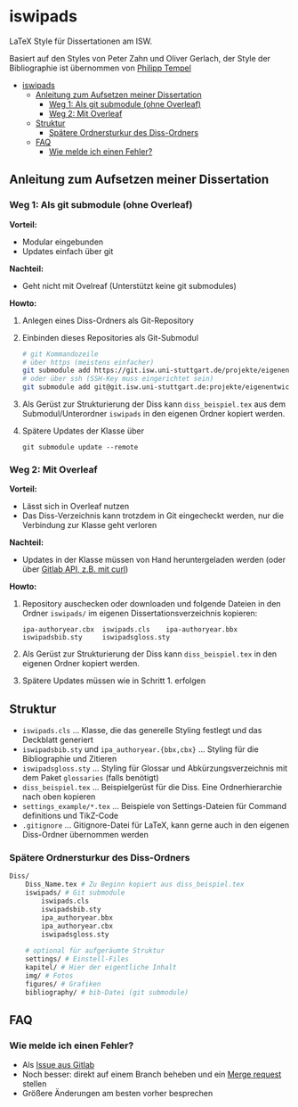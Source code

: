 # iswipads

LaTeX Style für Dissertationen am ISW.

Basiert auf den Styles von Peter Zahn und Oliver Gerlach, der Style der Bibliographie ist übernommen von [Philipp Tempel](https://github.com/iswunistuttgart/latex-templates)


- [iswipads](#iswipads)
  - [Anleitung zum Aufsetzen meiner Dissertation](#anleitung-zum-aufsetzen-meiner-dissertation)
    - [Weg 1: Als git submodule (ohne Overleaf)](#weg-1-als-git-submodule-ohne-overleaf)
    - [Weg 2: Mit Overleaf](#weg-2-mit-overleaf)
  - [Struktur](#struktur)
    - [Spätere Ordnersturkur des Diss-Ordners](#spätere-ordnersturkur-des-diss-ordners)
  - [FAQ](#faq)
    - [Wie melde ich einen Fehler?](#wie-melde-ich-einen-fehler)

## Anleitung zum Aufsetzen meiner Dissertation 

### Weg 1: Als git submodule (ohne Overleaf)

**Vorteil:**

- Modular eingebunden
- Updates einfach über git

**Nachteil:**

- Geht nicht mit Ovelreaf (Unterstützt keine git submodules)

**Howto:**

1. Anlegen eines Diss-Ordners als Git-Repository
2. Einbinden dieses Repositories als Git-Submodul

    ```sh
    # git Kommandozeile
    # über https (meistens einfacher)
    git submodule add https://git.isw.uni-stuttgart.de/projekte/eigenentwicklungen/templates/iswipads.git
    # oder über ssh (SSH-Key muss eingerichtet sein)
    git submodule add git@git.isw.uni-stuttgart.de:projekte/eigenentwicklungen/templates/iswipads.git
    ```

3. Als Gerüst zur Strukturierung der Diss kann `diss_beispiel.tex` aus dem Submodul/Unterordner `iswipads` in den eigenen Ordner kopiert werden.
4. Spätere Updates der Klasse über

    ```
    git submodule update --remote
    ```


### Weg 2: Mit Overleaf

**Vorteil:**

- Lässt sich in Overleaf nutzen
- Das Diss-Verzeichnis kann trotzdem in Git eingecheckt werden, nur die Verbindung zur Klasse geht verloren

**Nachteil:**

- Updates in der Klasse müssen von Hand heruntergeladen werden (oder über [Gitlab API, z.B. mit curl](https://stackoverflow.com/questions/44730632/gitlab-api-how-to-get-the-repository-project-files-and-metadata))

**Howto:**

1. Repository auschecken oder downloaden und folgende Dateien in den Ordner `iswipads/` im eigenen Dissertationsverzeichnis kopieren:

    ```
    ipa-authoryear.cbx  iswipads.cls    ipa-authoryear.bbx  iswipadsbib.sty     iswipadsgloss.sty
    ```
2. Als Gerüst zur Strukturierung der Diss kann `diss_beispiel.tex` in den eigenen Ordner kopiert werden.
3. Spätere Updates müssen wie in Schritt 1. erfolgen

## Struktur

- `iswipads.cls` ... Klasse, die das generelle Styling festlegt und das Deckblatt generiert
- `iswipadsbib.sty` und `ipa_authoryear.{bbx,cbx}` ... Styling für die Bibliographie und Zitieren
- `iswipadsgloss.sty` ... Styling für Glossar und Abkürzungsverzeichnis mit dem Paket `glossaries` (falls benötigt)
- `diss_beispiel.tex` ... Beispielgerüst für die Diss. Eine Ordnerhierarchie nach oben kopieren
- `settings_example/*.tex` ... Beispiele von Settings-Dateien für Command definitions und TikZ-Code
- `.gitignore` ... Gitignore-Datei für LaTeX, kann gerne auch in den eigenen Diss-Ordner übernommen werden

### Spätere Ordnersturkur des Diss-Ordners

```sh
Diss/
    Diss_Name.tex # Zu Beginn kopiert aus diss_beispiel.tex
    iswipads/ # Git submodule
        iswipads.cls
        iswipadsbib.sty
        ipa_authoryear.bbx
        ipa_authoryear.cbx
        iswipadsgloss.sty
    
    # optional für aufgeräumte Struktur
    settings/ # Einstell-Files
    kapitel/ # Hier der eigentliche Inhalt
    img/ # Fotos
    figures/ # Grafiken
    bibliography/ # bib-Datei (git submodule)
```


## FAQ

### Wie melde ich einen Fehler?

- Als [Issue aus Gitlab](https://git.isw.uni-stuttgart.de/projekte/eigenentwicklungen/templates/iswipads/-/issues/new)
- Noch besser: direkt auf einem Branch beheben und ein [Merge request](https://git.isw.uni-stuttgart.de/projekte/eigenentwicklungen/templates/iswipads/-/merge_requests/new) stellen
- Größere Änderungen am besten vorher besprechen
